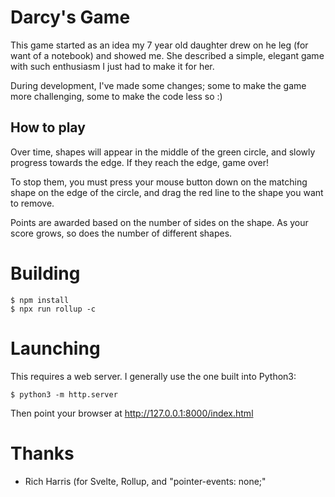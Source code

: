 # Darcy's Game

This game started as an idea my 7 year old daughter drew on he leg (for want of
a notebook) and showed me. She described a simple, elegant game with such
enthusiasm I just had to make it for her.

During development, I've made some changes; some to make the game more
challenging, some to make the code less so :)

## How to play

Over time, shapes will appear in the middle of the green circle, and slowly
progress towards the edge. If they reach the edge, game over!

To stop them, you must press your mouse button down on the matching shape on
the edge of the circle, and drag the red line to the shape you want to remove.

Points are awarded based on the number of sides on the shape. As your score
grows, so does the number of different shapes.


# Building

    $ npm install
    $ npx run rollup -c

# Launching

This requires a web server. I generally use the one built into Python3:

    $ python3 -m http.server

Then point your browser at http://127.0.0.1:8000/index.html


# Thanks
- Rich Harris (for Svelte, Rollup, and "pointer-events: none;"

